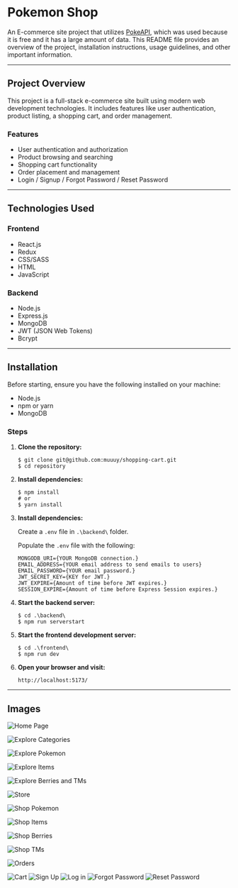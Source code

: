 # Pokemon Shop

An E-commerce site project that utilizes [PokeAPI](https://pokeapi.co/), which was used because it is free and it has a large amount of data. This README file provides an overview of the project, installation instructions, usage guidelines, and other important information.

---

## Project Overview

This project is a full-stack e-commerce site built using modern web development technologies. It includes features like user authentication, product listing, a shopping cart, and order management.

### Features

- User authentication and authorization
- Product browsing and searching
- Shopping cart functionality
- Order placement and management
- Login / Signup / Forgot Password / Reset Password

---

## Technologies Used

### Frontend

- React.js
- Redux
- CSS/SASS
- HTML
- JavaScript

### Backend

- Node.js
- Express.js
- MongoDB
- JWT (JSON Web Tokens)
- Bcrypt

---

## Installation

Before starting, ensure you have the following installed on your machine:

- Node.js
- npm or yarn
- MongoDB

### Steps

1. **Clone the repository:**
   ```
   $ git clone git@github.com:muuuy/shopping-cart.git
   $ cd repository
   ```

2. **Install dependencies:**
   ```
   $ npm install
   # or
   $ yarn install
   ```

2. **Install dependencies:**

   Create a ```.env``` file in ```.\backend\``` folder.

   Populate the ```.env``` file with the following:
   ```
   MONGODB_URI={YOUR MongoDB connection.}
   EMAIL_ADDRESS={YOUR email address to send emails to users}
   EMAIL_PASSWORD={YOUR email password.}
   JWT_SECRET_KEY={KEY for JWT.}
   JWT_EXPIRE={Amount of time before JWT expires.}
   SESSION_EXPIRE={Amount of time before Express Session expires.}
   ```
   
4. **Start the backend server:**
   ```
   $ cd .\backend\
   $ npm run serverstart
   ```

5. **Start the frontend development server:**
   ```
   $ cd .\frontend\
   $ npm run dev
   ```

6. **Open your browser and visit:**
   ```
   http://localhost:5173/
   ```

---

## Images

![Home Page](/store-images/homescreen.png)

![Explore Categories](/store-images/categories.png)

![Explore Pokemon](/store-images/explore-pokemon.png)

![Explore Items](/store-images/explore-items.png)

![Explore Berries and TMs](/store-images/explore-berries-tms.png)

![Store](/store-images/store.png)

![Shop Pokemon](/store-images/shop-pokemon.png)

![Shop Items](/store-images/shop-items.png)

![Shop Berries](/store-images/shop-berries.png)

![Shop TMs](/store-images/shop-tms.png)

![Orders](/store-images/orders.png)

![Cart](/store-images/cart.png) ![Sign Up](/store-images/sign-up.png) ![Log in](/store-images/sign-in.png) ![Forgot Password](/store-images/forgot.png) ![Reset Password](/store-images/reset.png)
